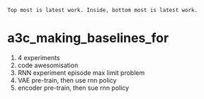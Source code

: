 `Top most is latest work. Inside, bottom most is latest work.`

# a3c_making_baselines_for
1. 4 experiments
2. code awesomisation
3. RNN experiment episode max limit problem
4. VAE pre-train, then use rnn policy
5. encoder pre-train, then sue rnn policy